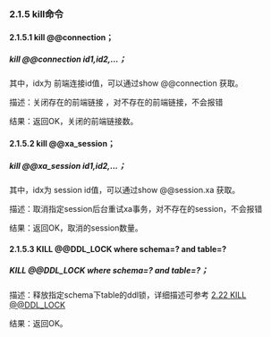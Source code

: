 ### 2.1.5 kill命令
#### 2.1.5.1  kill @@connection；

##### kill @@connection id1,id2,...；
其中，idx为 前端连接id值，可以通过show @@connection 获取。

描述：关闭存在的前端链接 ，对不存在的前端链接，不会报错  

结果：返回OK，关闭的前端链接数。

#### 2.1.5.2  kill @@xa_session；

##### kill @@xa_session id1,id2,...；

其中，idx为 session id值，可以通过show @@session.xa 获取。

描述：取消指定session后台重试xa事务，对不存在的session，不会报错  

结果：返回OK，取消的session数量。  

#### 2.1.5.3  KILL @@DDL_LOCK where schema=? and table=?

##### KILL @@DDL_LOCK where schema=? and table=?；

描述：释放指定schema下table的ddl锁，详细描述可参考 [2.22 KILL @@DDL_LOCK](../2.22_kill_ddl_lock.md)

结果：返回OK。